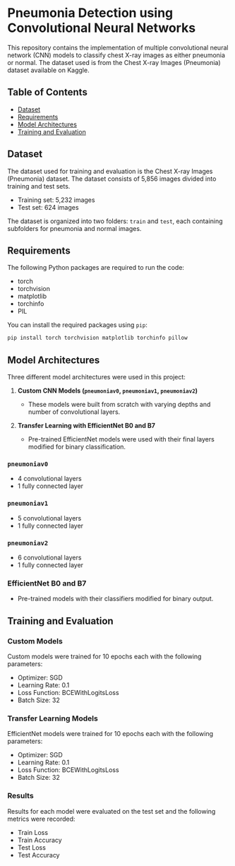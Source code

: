# Pneumonia Detection using Convolutional Neural Networks

This repository contains the implementation of multiple convolutional neural network (CNN) models to classify chest X-ray images as either pneumonia or normal. The dataset used is from the Chest X-ray Images (Pneumonia) dataset available on Kaggle.

## Table of Contents

- [Dataset](#dataset)
- [Requirements](#requirements)
- [Model Architectures](#model-architectures)
- [Training and Evaluation](#training-and-evaluation)

## Dataset

The dataset used for training and evaluation is the Chest X-ray Images (Pneumonia) dataset. The dataset consists of 5,856 images divided into training and test sets.

- Training set: 5,232 images
- Test set: 624 images

The dataset is organized into two folders: `train` and `test`, each containing subfolders for pneumonia and normal images.

## Requirements

The following Python packages are required to run the code:

- torch
- torchvision
- matplotlib
- torchinfo
- PIL

You can install the required packages using `pip`:

```sh
pip install torch torchvision matplotlib torchinfo pillow
```

## Model Architectures

Three different model architectures were used in this project:

1. **Custom CNN Models (`pneumoniav0`, `pneumoniav1`, `pneumoniav2`)**
   - These models were built from scratch with varying depths and number of convolutional layers.

2. **Transfer Learning with EfficientNet B0 and B7**
   - Pre-trained EfficientNet models were used with their final layers modified for binary classification.

### `pneumoniav0`

- 4 convolutional layers
- 1 fully connected layer

### `pneumoniav1`

- 5 convolutional layers
- 1 fully connected layer

### `pneumoniav2`

- 6 convolutional layers
- 1 fully connected layer

### EfficientNet B0 and B7

- Pre-trained models with their classifiers modified for binary output.

## Training and Evaluation

### Custom Models

Custom models were trained for 10 epochs each with the following parameters:

- Optimizer: SGD
- Learning Rate: 0.1
- Loss Function: BCEWithLogitsLoss
- Batch Size: 32

### Transfer Learning Models

EfficientNet models were trained for 10 epochs each with the following parameters:

- Optimizer: SGD
- Learning Rate: 0.1
- Loss Function: BCEWithLogitsLoss
- Batch Size: 32

### Results

Results for each model were evaluated on the test set and the following metrics were recorded:

- Train Loss
- Train Accuracy
- Test Loss
- Test Accuracy
